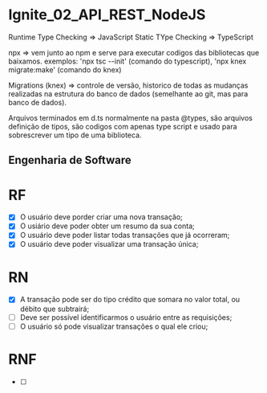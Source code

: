 # Ignite_02_API_REST_NodeJS

Runtime Type Checking => JavaScript
Static TYpe Checking => TypeScript

npx => vem junto ao npm e serve para executar codigos das bibliotecas que baixamos.
exemplos: 'npx tsc --init' (comando do typescript), 'npx knex migrate:make' (comando do knex)

Migrations (knex) => controle de versão, historico de todas as mudanças realizadas na estrutura do banco de dados (semelhante ao git, mas para banco de dados).

Arquivos terminados em d.ts normalmente na pasta @types, são arquivos definição de tipos, são codigos com apenas type script e usado para sobrescrever um tipo de uma biblioteca.

## Engenharia de Software

# RF
- [x] O usuário deve porder criar uma nova transação;
- [x] O usiário deve poder obter um resumo da sua conta;
- [x] O usuário deve poder listar todas transações que já ocorreram;
- [x] O usuário deve poder visualizar uma transação única;

# RN
- [x] A transação pode ser do tipo crédito que somara no valor total, ou débito que subtrairá;
- [ ] Deve ser possível identificarmos o usuário entre as requisições;
- [ ] O usuário só pode visualizar transações o qual ele criou;

# RNF
- [ ] 